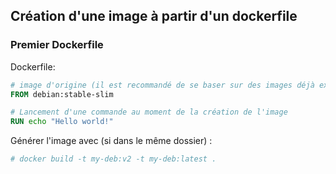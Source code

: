 Création d'une image à partir d'un dockerfile
---------------------------------------------

### Premier Dockerfile

Dockerfile:
```dockerfile
# image d'origine (il est recommandé de se baser sur des images déjà existantes ; encore mieux, des images officielles).
FROM debian:stable-slim

# Lancement d'une commande au moment de la création de l'image
RUN echo "Hello world!"
```

Générer l'image avec (si dans le même dossier) :
```bash
# docker build -t my-deb:v2 -t my-deb:latest .
```
